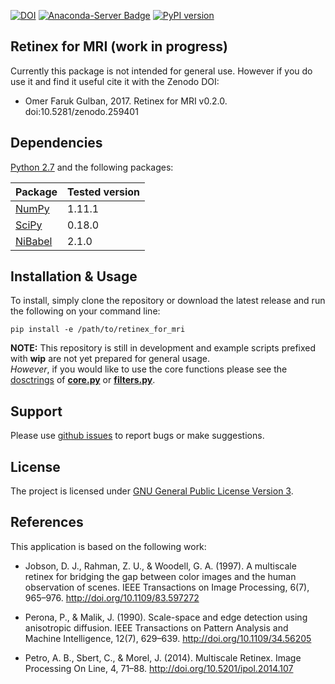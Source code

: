[![DOI](https://zenodo.org/badge/76043117.svg)](https://zenodo.org/badge/latestdoi/76043117)
[![Anaconda-Server Badge](https://anaconda.org/ofgulban/retinex_for_mri/badges/version.svg)](https://anaconda.org/ofgulban/retinex_for_mri)
[![PyPI version](https://badge.fury.io/py/retinex_for_mri.svg)](https://badge.fury.io/py/retinex_for_mri)


## Retinex for MRI (work in progress)

Currently this package is not intended for general use. However if you do use it and find it useful cite it with the Zenodo DOI:  
* Omer Faruk Gulban, 2017. Retinex for MRI v0.2.0. doi:10.5281/zenodo.259401

## Dependencies

[Python 2.7](https://www.python.org/download/releases/2.7/) and the following packages:

| Package                              | Tested version |
|--------------------------------------|----------------|
| [NumPy](http://www.numpy.org/)       | 1.11.1         |
| [SciPy](https://www.scipy.org/)      | 0.18.0         |
| [NiBabel](http://nipy.org/nibabel/)  | 2.1.0          |

## Installation & Usage

To install, simply clone the repository or download the latest release and run the following on your command line:
```
pip install -e /path/to/retinex_for_mri
```

**NOTE:** This repository is still in development and example scripts prefixed with **wip** are not yet prepared for general usage.  
*However*, if you would like to use the core functions please see the [dosctrings](https://en.wikipedia.org/wiki/Docstring) of [**core.py**](retinex_for_mri/core.py) or [**filters.py**](retinex_for_mri/filters.py).

## Support

Please use [github issues](https://github.com/ofgulban/retinex_for_mri/issues) to report bugs or make suggestions.

## License

The project is licensed under [GNU General Public License Version 3](http://www.gnu.org/licenses/gpl.html).

## References
This application is based on the following work:

* Jobson, D. J., Rahman, Z. U., & Woodell, G. A. (1997). A multiscale retinex for bridging the gap between color images and the human observation of scenes. IEEE Transactions on Image Processing, 6(7), 965–976. http://doi.org/10.1109/83.597272

* Perona, P., & Malik, J. (1990). Scale-space and edge detection using anisotropic diffusion. IEEE Transactions on Pattern Analysis and Machine Intelligence, 12(7), 629–639. http://doi.org/10.1109/34.56205

* Petro, A. B., Sbert, C., & Morel, J. (2014). Multiscale Retinex. Image Processing On Line, 4, 71–88. http://doi.org/10.5201/ipol.2014.107

